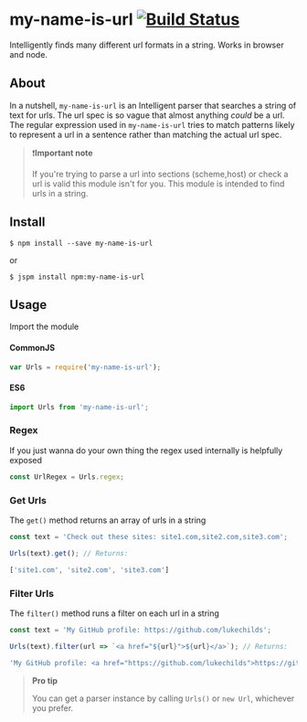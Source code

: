 # my-name-is-url [![Build Status](https://travis-ci.org/lukechilds/my-name-is-url.svg?branch=master)](https://travis-ci.org/lukechilds/my-name-is-url)
Intelligently finds many different url formats in a string. Works in browser and node.

## About
In a nutshell, `my-name-is-url` is an Intelligent parser that searches a string of text for urls. The url spec is so vague that almost anything _could_ be a url. The regular expression used in `my-name-is-url` tries to match patterns likely to represent a url in a sentence rather than matching the actual url spec.

> ❗️**Important note**
>
> If you're trying to parse a url into sections (scheme,host) or check a url is valid this module isn't for you. This module is intended to find urls in a string.

## Install
```shell
$ npm install --save my-name-is-url
```
or
```shell
$ jspm install npm:my-name-is-url
```

## Usage
Import the module

#### CommonJS
```js
var Urls = require('my-name-is-url');
```

#### ES6
```js
import Urls from 'my-name-is-url';
```

### Regex
If you just wanna do your own thing the regex used internally is helpfully exposed
```js
const UrlRegex = Urls.regex;
```

### Get Urls
The `get()` method returns an array of urls in a string

```js
const text = 'Check out these sites: site1.com,site2.com,site3.com';

Urls(text).get(); // Returns:

['site1.com', 'site2.com', 'site3.com']
```

### Filter Urls
The `filter()` method runs a filter on each url in a string

```js
const text = 'My GitHub profile: https://github.com/lukechilds';

Urls(text).filter(url => `<a href="${url}">${url}</a>`); // Returns:

'My GitHub profile: <a href="https://github.com/lukechilds">https://github.com/lukechilds</a>'
```

> **Pro tip**
>
> You can get a parser instance by calling `Urls()` or `new Url`, whichever you prefer.
